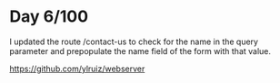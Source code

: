 # Day 6/100

I updated the route /contact-us to check for the name  in the query parameter and prepopulate the name field of the form with that value. 

https://github.com/ylruiz/webserver
